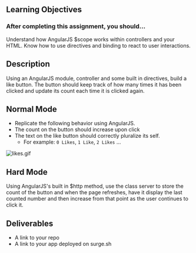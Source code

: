 ## Learning Objectives

### After completing this assignment, you should...

Understand how AngularJS $scope works within controllers and your HTML.
Know how to use directives and binding to react to user interactions.

## Description

Using an AngularJS module, controller and some built in directives, build a like button. The button should keep track of how many times it has been clicked and update its count each time it is clicked again.

## Normal Mode

* Replicate the following behavior using AngularJS.
* The count on the button should increase upon click
* The text on the like button should correctly pluralize its self.
  * For example: `0 Likes`, `1 Like`, `2 Likes` ...

![likes.gif](https://tiy-learn-content.s3.amazonaws.com/8dbfc646-likes.gif)

## Hard Mode

Using AngularJS's built in $http method, use the class server to store the count of the button and when the page refreshes, have it display the last counted number and then increase from that point as the user continues to click it.

## Deliverables

* A link to your repo
* A link to your app deployed on surge.sh